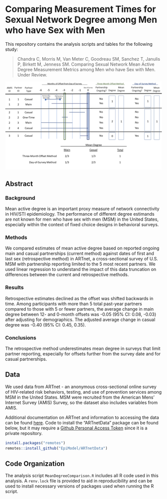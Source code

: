 # Comparing Measurement Times for Sexual Network Degree among Men who have Sex with Men


This repository contains the analysis scripts and tables for the following study:

> Chandra C, Morris M, Van Meter C, Goodreau SM, Sanchez T, Janulis P, Birkett M, Jenness SM. Comparing Sexual Network Mean Active Degree Measurement Metrics among Men who have Sex with Men. Under Review. 

<img src="https://github.com/EpiModel/Mean-Degree-Analysis/blob/master/Figures/Figure1.png">

## Abstract

### Background

Mean active degree is an important proxy measure of network connectivity in HIV/STI epidemiology. The performance of different degree estimands are not known for men who have sex with men (MSM) in the United States, especially within the context of fixed choice designs in behavioral surveys.

### Methods

We compared estimates of mean active degree based on reported ongoing main and casual partnerships (current method) against dates of first and last sex (retrospective method) in ARTnet, a cross-sectional survey of U.S. MSM with partnership reporting limited to the 5 most recent partners. We used linear regression to understand the impact of this data truncation on differences between the current and retrospective methods. 

### Results

Retrospective estimates declined as the offset was shifted backwards in time. Among participants with more than 5 total past-year partners compared to those with 5 or fewer partners, the average change in main degree between 12- and 0-month offsets was -0.05 (95% CI:  0.08, -0.03) after adjusting for demographics. The adjusted average change in casual degree was -0.40 (95% CI:  0.45,  0.35).

### Conclusions

The retrospective method underestimates mean degree in surveys that limit partner reporting, especially for offsets further from the survey date and for casual partnerships.

## Data

We used data from ARTnet - an anonymous cross-sectional online survey of HIV-related risk behaviors, testing, and use of prevention services among MSM in the United States. MSM were recruited from the American Mens’ Internet Survey (AMIS) Survey, so the dataset also includes variables from AMIS.

Additional documentation on ARTnet and information to accessing the data can be found [here](https://github.com/EpiModel/ARTnetData). Code to install the “ARTnetData” package can be found below, but it may require a [Github Personal Access Token](https://help.github.com/en/articles/creating-a-personal-access-token-for-the-command-line) since it is a private repository.

```r
install.packages("remotes")
remotes::install_github("EpiModel/ARTnetData")
```

## Code Organization

The analysis script `MeanDegreeComparison.R` includes all R code used in this analysis. A `renv.lock` file is provided to aid in reproducibility and can be used to install necessary versions of packages used when running the R script. 
